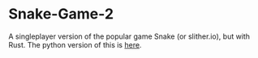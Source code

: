 # Snake-Game-2
A singleplayer version of the popular game Snake (or slither.io), but with Rust. The python version of this is [here](https://github.com/ArhanCodes/Snake-Game).
